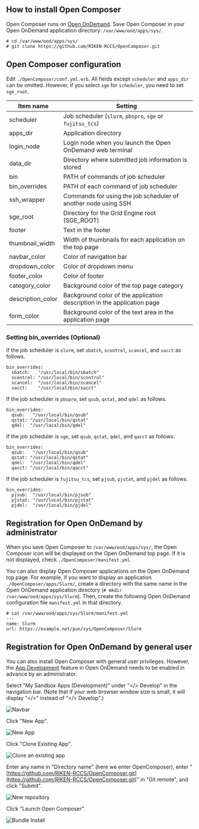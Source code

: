 ## How to install Open Composer
Open Composer runs on [Open OnDemand](https://openondemand.org/).
Save Open Composer in your Open OnDemand application directory: `/var/www/ood/apps/sys/`.

```
# cd /var/www/ood/apps/sys/
# git clone https://github.com/RIKEN-RCCS/OpenComposer.git
```

## Open Composer configuration
Edit `./OpenComposer/conf.yml.erb`.
All fields except `scheduler` and `apps_dir` can be omitted.
However, if you select `sge` for `scheduler`, you need to set `sge_root`.

| Item name | Setting |
| ---- | ---- |
| scheduler | Job scheduler (`slurm`, `pbspro`, `sge` or `fujitsu_tcs`) |
| apps_dir | Application directory |
| login_node | Login node when you launch the Open OnDemand web terminal |
| data_dir | Directory where submitted job information is stored |
| bin | PATH of commands of job scheduler |
| bin_overrides | PATH of each command of job scheduler |
| ssh_wrapper | Commands for using the job scheduler of another node using SSH |
| sge_root | Directory for the Grid Engine root (SGE_ROOT) |
| footer | Text in the footer |
| thumbnail_width | Width of thumbnails for each application on the top page |
| navbar_color | Color of navigation bar |
| dropdown_color | Color of dropdown menu |
| footer_color | Color of footer |
| category_color | Background color of the top page category |
| description_color | Background color of the application description in the application page |
| form_color | Background color of the text area in the application page |

### Setting bin_overrides (Optional)
If the job scheduler is `slurm`, set `sbatch`, `scontrol`, `scancel`, and `sacct` as follows.

```
bin_overrides:
  sbatch:   "/usr/local/bin/sbatch"
  scontrol: "/usr/local/bin/scontrol"
  scancel:  "/usr/local/bin/scancel"
  sacct:    "/usr/local/bin/sacct"
```

If the job scheduler is `pbspro`, set `qsub`, `qstat`, and `qdel` as follows.

```
bin_overrides:
  qsub:   "/usr/local/bin/qsub"
  qstat: "/usr/local/bin/qstat"
  qdel:  "/usr/local/bin/qdel"
```

If the job scheduler is `sge`, set `qsub`, `qstat`, `qdel`, and `qacct` as follows.

```
bin_overrides:
  qsub:   "/usr/local/bin/qsub"
  qstat: "/usr/local/bin/qstat"
  qdel:  "/usr/local/bin/qdel"
  qacct: "/usr/local/bin/qacct"
```

If the job scheduler is `fujitsu_tcs`, set `pjsub`, `pjstat`, and `pjdel` as follows.

```
bin_overrides:
  pjsub:  "/usr/local/bin/pjsub"
  pjstat: "/usr/local/bin/pjstat"
  pjdel:  "/usr/local/bin/pjdel"
```

## Registration for Open OnDemand by administrator
When you save Open Composer to `/var/www/ood/apps/sys/`, the Open Composer icon will be displayed on the Open OnDemand top page.
If it is not displayed, check `./OpenComposer/manifest.yml`.

You can also display Open Composer applications on the Open OnDemand top page.
For example, if you want to display an application `./OpenComposer/apps/Slurm/`,
create a directory with the same name in the Open OnDemand application directory (`# mkdir /var/www/ood/apps/sys/Slurm`).
Then, create the following Open OnDemand configuration file `manifest.yml` in that directory.

```
# cat /var/www/ood/apps/sys/Slurm/manifest.yml
---
name: Slurm
url: https://example.net/pun/sys/OpenComposer/Slurm
```

## Registration for Open OnDemand by general user
You can also install Open Composer with general user privileges.
However, the [App Development](https://osc.github.io/ood-documentation/latest/how-tos/app-development/enabling-development-mode.html) feature in Open OnDemand needs to be enabled in advance by an administrator.

Select "My Sandbox Apps (Development)" under "</> Develop" in the navigation bar. (Note that if your web browser window size is small, it will display "</>" instead of "</> Develop".)

![Navbar](img/navbar.png)

Click "New App".

![New App](img/newapp.png)

Click "Clone Existing App".

![Clone an existing app](img/clone.png)

Enter any name in "Directory name" (here we enter OpenComposer), enter "[https://github.com/RIKEN-RCCS/OpenComposer.git](https://github.com/RIKEN-RCCS/OpenComposer.git)" in "Git remote", and click "Submit".

![New repository](img/new_repo.png)

Click "Launch Open Composer".

![Bundle Install](img/bundle.png)


